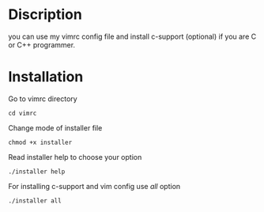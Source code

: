 # Discription
you can use my vimrc config file and install c-support (optional) if you are C or C++ programmer.

# Installation
Go to vimrc directory 
```
cd vimrc
```
Change mode of installer file
```
chmod +x installer
```
Read installer help to choose your option 
```
./installer help
```
For installing c-support and vim config use *all* option 
```
./installer all
```

